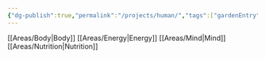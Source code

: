 ```yaml
---
{"dg-publish":true,"permalink":"/projects/human/","tags":["gardenEntry"]}
---
```


[[Areas/Body\|Body]]
[[Areas/Energy\|Energy]]
[[Areas/Mind\|Mind]]
[[Areas/Nutrition\|Nutrition]]